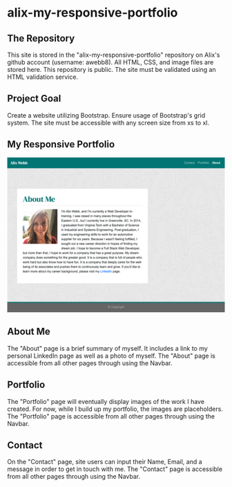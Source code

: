 # alix-my-responsive-portfolio

## The Repository
This site is stored in the "alix-my-responsive-portfolio" repository on Alix's github account (username: awebb8). All HTML, CSS, and image files are stored here. This repository is public.  The site must be validated using an HTML validation service.

## Project Goal
Create a website utilizing Bootstrap.  Ensure usage of Bootstrap's grid system.  The site must be accessible with any screen size from xs to xl.  

## My Responsive Portfolio
![Alix's Portfolio](./Images/my-responsive-portfolio.png)

## About Me
The "About" page is a brief summary of myself.  It includes a link to my personal LinkedIn page as well as a photo of myself.  The "About" page is accessible from all other pages through using the Navbar.

## Portfolio
The "Portfolio" page will eventually display images of the work I have created.  For now, while I build up my portfolio, the images are placeholders.  The "Portfolio" page is accessible from all other pages through using the Navbar.

## Contact
On the "Contact" page, site users can input their Name, Email, and a message in order to get in touch with me.  The "Contact" page is accessible from all other pages through using the Navbar.